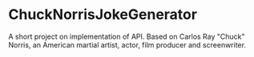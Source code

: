 # ChuckNorrisJokeGenerator
A short project on implementation of API. Based on Carlos Ray "Chuck" Norris, an American martial artist, actor, film producer and screenwriter. 
